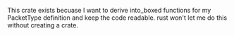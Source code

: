 This crate exists becuase I want to derive into_boxed functions for my PacketType definition and keep the code readable.
rust won't let me do this without creating a crate.
